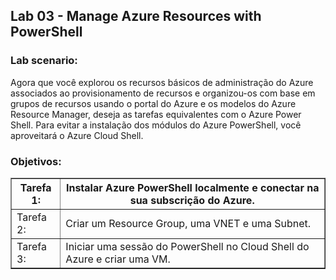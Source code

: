 <h2>Lab 03 - Manage Azure Resources with PowerShell</h2> 

<h3>Lab scenario:</h3> 

Agora que você explorou os recursos básicos de administração do Azure associados ao provisionamento de recursos e organizou-os com base em grupos de recursos usando o portal do Azure e os modelos do Azure Resource Manager, deseja as tarefas equivalentes com o Azure Power Shell. Para evitar a instalação dos módulos do Azure PowerShell, você aproveitará o Azure Cloud Shell. 

<h3>Objetivos:</h3> 

<table border="1">    
  <tr>
    <th colspan="1">Tarefa 1:</th>  	              
    <th colspan="2">Instalar Azure PowerShell localmente e conectar na sua subscrição do Azure.</th>
  </tr>
<td>Tarefa 2:</td>
    <td>Criar um Resource Group, uma VNET e uma Subnet.</td>
  </tr>
  <tr>
    <td>Tarefa 3:</td>
    <td>Iniciar uma sessão do PowerShell no Cloud Shell do Azure e criar uma VM.</td>
  </tr>
 </table>
